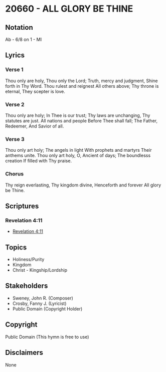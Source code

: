 # 20660 - ALL GLORY BE THINE

## Notation

Ab - 6/8 on 1 - MI

## Lyrics

### Verse 1

Thou only are holy, Thou only the Lord; Truth, mercy and judgment, Shine forth in Thy Word. Thou rulest and reignest All others above; Thy throne is eternal, They scepter is love.

### Verse 2

Thou only are holy; In Thee is our trust; Thy laws are unchanging, Thy statutes are just. All nations and people Before Thee shall fall; The Father, Redeemer, And Savior of all.

### Verse 3

Thou only art holy; The angels in light With prophets and martyrs Their anthems unite. Thou only art holy, O, Ancient of days; The boundlesss creation If filled with Thy praise.

### Chorus

Thy reign everlasting, Thy kingdom divine, Henceforth and forever All glory be Thine.


## Scriptures

### Revelation 4:11

- [Revelation 4:11](https://www.biblegateway.com/passage/?search=Revelation%204%3A11)


## Topics

- Holiness/Purity
- Kingdom
- Christ - Kingship/Lordship

## Stakeholders

- Sweney, John R. (Composer)
- Crosby, Fanny J. (Lyricist)
- Public Domain (Copyright Holder)

## Copyright

Public Domain
(This hymn is free to use)

## Disclaimers

None

